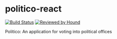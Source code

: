 # politico-react
[![Build Status](https://travis-ci.com/fantastic-genius/politico-react.svg?branch=staging)](https://travis-ci.com/fantastic-genius/politico-react) [![Reviewed by Hound](https://img.shields.io/badge/Reviewed_by-Hound-8E64B0.svg)](https://houndci.com) 

Politico: An application for voting into political offices